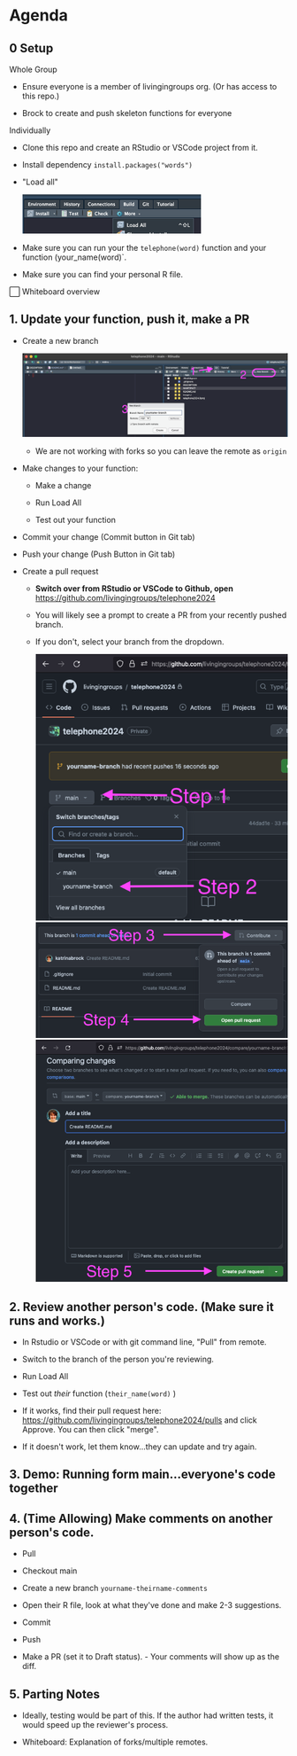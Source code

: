 # Agenda

## 0 Setup

Whole Group

-   Ensure everyone is a member of livingingroups org. (Or has access to this repo.)

-   Brock to create and push skeleton functions for everyone

Individually

-   Clone this repo and create an RStudio or VSCode project from it.

-   Install dependency `install.packages("words")`

-   "Load all"

    ![](images/clipboard-3918266719.png)

-   Make sure you can run your the `telephone(word)` function and your function (your_name(word)\`.

-   Make sure you can find your personal R file.

⬜ Whiteboard overview

## 1. Update your function, push it, make a PR

-   Create a new branch

    ![](images/clipboard-3051619292.png)

    -   We are not working with forks so you can leave the remote as `origin`

-   Make changes to your function:

    -   Make a change

    -   Run Load All

    -   Test out your function

-   Commit your change (Commit button in Git tab)

-   Push your change (Push Button in Git tab)

-   Create a pull request

    -   **Switch over from RStudio or VSCode to Github, open** <https://github.com/livingingroups/telephone2024>

    -   You will likely see a prompt to create a PR from your recently pushed branch.

    -   If you don't, select your branch from the dropdown.

        ![](images/clipboard-842825522.png)![](images/clipboard-932242495.png)![](images/clipboard-3370002636.png)

## 2. Review another person's code. (Make sure it runs and works.)

-   In Rstudio or VSCode or with git command line, "Pull" from remote.

-   Switch to the branch of the person you're reviewing.

-   Run Load All

-   Test out *their* function (`their_name(word)` )

-   If it works, find their pull request here: <https://github.com/livingingroups/telephone2024/pulls> and click Approve. You can then click "merge".

-   If it doesn't work, let them know...they can update and try again.

## 3. Demo: Running form main...everyone's code together

## 4. (Time Allowing) Make comments on another person's code.

-   Pull

-   Checkout main

-   Create a new branch `yourname-theirname-comments`

-   Open their R file, look at what they've done and make 2-3 suggestions.

-   Commit

-   Push

-   Make a PR (set it to Draft status). - Your comments will show up as the diff.

## 5. Parting Notes

-   Ideally, testing would be part of this. If the author had written tests, it would speed up the reviewer's process.

-   Whiteboard: Explanation of forks/multiple remotes.
